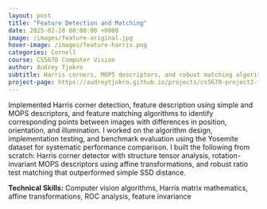 ```yaml
---
layout: post
title: "Feature Detection and Matching"
date: 2025-02-28 00:00:00 +0000
image: /images/feature-original.jpg
hover-image: /images/feature-harris.png
categories: Cornell
course: CS5670 Computer Vision
author: Audrey Tjokro
subtitle: Harris corners, MOPS descriptors, and robust matching algorithms
project-page: https://audreytjokro.github.io/projects/cs5670-project2-feature-detection.html
---
```


Implemented Harris corner detection, feature description using simple and MOPS descriptors, and feature matching algorithms to identify corresponding points between images with differences in position, orientation, and illumination. I worked on the algorithm design, implementation testing, and benchmark evaluation using the Yosemite dataset for systematic performance comparison. I built the following from scratch: Harris corner detector with structure tensor analysis, rotation-invariant MOPS descriptors using affine transformations, and robust ratio test matching that outperformed simple SSD distance.

**Technical Skills:** Computer vision algorithms, Harris matrix mathematics, affine transformations, ROC analysis, feature invariance